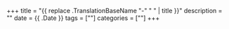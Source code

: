 +++
title = "{{ replace .TranslationBaseName "-" " " | title }}"
description = ""
date = {{ .Date }}
tags = [""]
categories = [""]
+++
